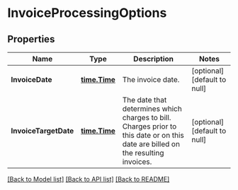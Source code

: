 # InvoiceProcessingOptions

## Properties
Name | Type | Description | Notes
------------ | ------------- | ------------- | -------------
**InvoiceDate** | [**time.Time**](time.Time.md) |  The invoice date. | [optional] [default to null]
**InvoiceTargetDate** | [**time.Time**](time.Time.md) |  The date that determines which charges to bill. Charges prior to this date or on this date are billed on the resulting invoices.  | [optional] [default to null]

[[Back to Model list]](../README.md#documentation-for-models) [[Back to API list]](../README.md#documentation-for-api-endpoints) [[Back to README]](../README.md)


